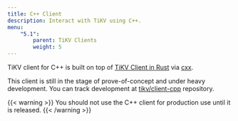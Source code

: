 ```yaml
---
title: C++ Client
description: Interact with TiKV using C++.
menu:
    "5.1":
        parent: TiKV Clients
        weight: 5
---
```


TiKV client for C++ is built on top of [TiKV Client in Rust](https://github.com/tikv/client-rust) via [cxx](https://github.com/dtolnay/cxx).

This client is still in the stage of prove-of-concept and under heavy development. You can track development at [tikv/client-cpp](https://github.com/tikv/client-cpp/) repository.

{{< warning >}}
You should not use the C++ client for production use until it is released.
{{< /warning >}}
